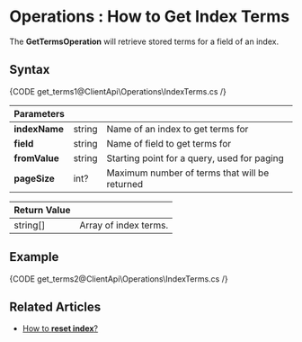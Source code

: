 ﻿# Operations : How to Get Index Terms

The **GetTermsOperation** will retrieve stored terms for a field of an index.

## Syntax

{CODE get_terms1@ClientApi\Operations\IndexTerms.cs /}


| Parameters | | |
| ------------- | ------------- | ----- |
| **indexName** | string | Name of an index to get terms for |
| **field** | string | Name of field to get terms for |
| **fromValue** | string | Starting point for a query, used for paging |
| **pageSize** | int? | Maximum number of terms that will be returned |

| Return Value | |
| ------------- | ----- |
| string[] | Array of index terms. |

## Example

{CODE get_terms2@ClientApi\Operations\IndexTerms.cs /}

## Related Articles

- [How to **reset index**?](../../../../client-api/operations/maintenance/reset-index-operation)
